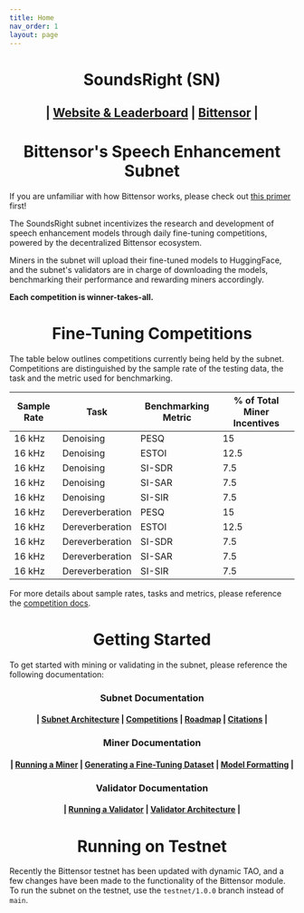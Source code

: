 ```yaml
---
title: Home
nav_order: 1
layout: page
---
```

<h1 align="center">SoundsRight (SN)</h1>
<h2 align="center">| <a href="https://soundsright.ai">Website & Leaderboard</a> | <a href="https://bittensor.com/">Bittensor</a> |</h2>

<h1 align="center">Bittensor's Speech Enhancement Subnet</h1>

If you are unfamiliar with how Bittensor works, please check out [this primer](https://docs.bittensor.com/learn/bittensor-building-blocks) first!

The SoundsRight subnet incentivizes the research and development of speech enhancement models through daily fine-tuning competitions, powered by the decentralized Bittensor ecosystem. 

Miners in the subnet will upload their fine-tuned models to HuggingFace, and the subnet's validators are in charge of downloading the models, benchmarking their performance and rewarding miners accordingly. 

**Each competition is winner-takes-all.**

<h1 align="center">Fine-Tuning Competitions</h1>

The table below outlines competitions currently being held by the subnet. Competitions are distinguished by the sample rate of the testing data, the task and the metric used for benchmarking.

| Sample Rate | Task | Benchmarking Metric | % of Total Miner Incentives | 
| ----------- | ---- | ------ | --------------------------- |
| 16 kHz | Denoising | PESQ | 15 |
| 16 kHz | Denoising | ESTOI | 12.5 |
| 16 kHz | Denoising | SI-SDR | 7.5 |
| 16 kHz | Denoising | SI-SAR | 7.5 |
| 16 kHz | Denoising | SI-SIR | 7.5 |
| 16 kHz | Dereverberation | PESQ | 15 |
| 16 kHz | Dereverberation | ESTOI | 12.5 |
| 16 kHz | Dereverberation | SI-SDR | 7.5 |
| 16 kHz | Dereverberation | SI-SAR | 7.5 |
| 16 kHz | Dereverberation | SI-SIR | 7.5 |

For more details about sample rates, tasks and metrics, please reference the [competition docs](subnet/competitions.md).

<h1 align="center">Getting Started</h1>

To get started with mining or validating in the subnet, please reference the following documentation:

<h3 align="center">Subnet Documentation</h3>
 
<h4 align="center">| <a href="subnet/subnet_architecture.html">Subnet Architecture</a> | <a href="subnet/competitions.html">Competitions</a> | <a href="subnet/roadmap.html">Roadmap</a> | <a href="subnet/citations.html">Citations</a> |</h4>
 
<h3 align="center">Miner Documentation</h3>
 
<h4 align="center">| <a href="mining/running_miner.html">Running a Miner</a> | <a href="mining/generate_data.html">Generating a Fine-Tuning Dataset</a> | <a href="mining/model_formatting.html">Model Formatting</a> |</h4>
 
<h3 align="center">Validator Documentation</h3>
 
<h4 align="center">| <a href="validating/running_validator.html">Running a Validator</a> | <a href="validating/validator_architecture.html">Validator Architecture</a> |</h4>

<h1 align="center">Running on Testnet</h1>

Recently the Bittensor testnet has been updated with dynamic TAO, and a few changes have been made to the functionality of the Bittensor module. To run the subnet on the testnet, use the `testnet/1.0.0` branch instead of `main`.